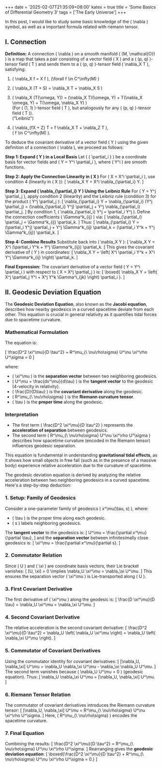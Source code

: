 +++
date = '2025-02-07T21:35:09+08:00'
katex = true
title = 'Some Basics of Differential Geometry 3'
tags = ['The Early Universe']
+++

In this post, I would like to study some basic knowledge of the \( \nabla \) symbol, as well as a important formula related with riemann tensor.

## I. Connection

**Definition:** A connection \( \nabla \) on a smooth manifold \( (M, \mathcal{O}) \) is a map that takes a pair consisting of a vector field \( X \) and a \( (p, q) \)-tensor field \( T \) and sends them to a \( (p, q) \)-tensor field \( \nabla_X T \), satisfying:

1. \( \nabla_X f = X f \), \(\forall f \in C^\infty(M) \)

2. \( \nabla_X (T + S) = \nabla_X T + \nabla_X S \)

3. \( \nabla_X (T(\omega, Y)) = (\nabla_X T)(\omega, Y) + T(\nabla_X \omega, Y) + T(\omega, \nabla_X Y) \)  
   (For \( (1, 1) \)-tensor field \( T \), but analogously for any \( (p, q) \)-tensor field \( T \)).  
   ("Leibniz")

4. \( \nabla_{fX + Z} T = f \nabla_X T + \nabla_Z T \),  
   \( f \in C^\infty(M) \).


To deduce the covariant derivative of a vector field \( Y \) using the given definition of a connection \( \nabla \), we proceed as follows:

**Step 1: Expand \( Y \) in a Local Basis**
Let \( \{ \partial_i \} \) be a coordinate basis for vector fields and \( Y = Y^i \partial_i \), where \( Y^i \) are smooth functions.

**Step 2: Apply the Connection Linearity in \( X \)**
For \( X = X^i \partial_i \), use condition 4 (linearity in \( X \)):
\[
\nabla_X Y = X^i \nabla_{\partial_i} Y.
\]

**Step 3: Expand \( \nabla_{\partial_i} Y \) Using the Leibniz Rule**
For \( Y = Y^j \partial_j \), apply condition 2 (linearity) and the Leibniz rule (condition 3) for the product \( Y^j \partial_j \):
\[
\nabla_{\partial_i} Y = \nabla_{\partial_i} (Y^j \partial_j) = (\nabla_{\partial_i} Y^j) \partial_j + Y^j \nabla_{\partial_i} \partial_j.
\]
By condition 1, \( \nabla_{\partial_i} Y^j = \partial_i Y^j \). Define the connection coefficients \( \Gamma^k_{ij} \) via:
\[
\nabla_{\partial_i} \partial_j = \Gamma^k_{ij} \partial_k.
\]
Thus:
\[
\nabla_{\partial_i} Y = (\partial_i Y^j) \partial_j + Y^j \Gamma^k_{ij} \partial_k = (\partial_i Y^k + Y^j \Gamma^k_{ij}) \partial_k.
\]

**Step 4: Combine Results**
Substitute back into \( \nabla_X Y \):
\[
\nabla_X Y = X^i (\partial_i Y^k + Y^j \Gamma^k_{ij}) \partial_k.
\]
This gives the covariant derivative of \( Y \) in coordinates:
\[
\nabla_X Y = \left( X^i \partial_i Y^k + X^i Y^j \Gamma^k_{ij} \right) \partial_k.
\]

**Final Expression:**
The covariant derivative of a vector field \( Y = Y^i \partial_i \) with respect to \( X = X^j \partial_j \) is:
\[
\boxed{ \nabla_X Y = \left( X^j \partial_j Y^i + X^j Y^k \Gamma^i_{jk} \right) \partial_i }.
\]

## II. Geodesic Deviation Equation

The **Geodesic Deviation Equation**, also known as the **Jacobi equation**, describes how nearby geodesics in a curved spacetime deviate from each other. This equation is crucial in general relativity as it quantifies tidal forces due to spacetime curvature.

### **Mathematical Formulation**
The equation is:

\[
\frac{D^2 \xi^\mu}{D \tau^2} + R^\mu_{\ \nu\rho\sigma} U^\nu \xi^\rho U^\sigma = 0
\]

where:
- \( \xi^\mu \) is the **separation vector** between two neighboring geodesics.
- \( U^\mu = \frac{dx^\mu}{d\tau} \) is the **tangent vector** to the geodesic (4-velocity in relativity).
- \( \frac{D}{D\tau} \) is the **covariant derivative** along the geodesic.
- \( R^\mu_{\ \nu\rho\sigma} \) is the **Riemann curvature tensor**.
- \( \tau \) is the **proper time** along the geodesic.

### **Interpretation**
- The first term \( \frac{D^2 \xi^\mu}{D \tau^2} \) represents the **acceleration of separation** between geodesics.
- The second term \( R^\mu_{\ \nu\rho\sigma} U^\nu \xi^\rho U^\sigma \) describes how spacetime curvature (encoded in the Riemann tensor) influences geodesic separation.

This equation is fundamental in understanding **gravitational tidal effects**, as it shows how small objects in free fall (such as in the presence of a massive body) experience relative acceleration due to the curvature of spacetime.

The geodesic deviation equation is derived by analyzing the relative acceleration between two neighboring geodesics in a curved spacetime. Here's a step-by-step deduction:

### **1. Setup: Family of Geodesics**
Consider a one-parameter family of geodesics \( x^\mu(\tau, s) \), where:
- \( \tau \) is the proper time along each geodesic.
- \( s \) labels neighboring geodesics.

The **tangent vector** to the geodesics is:
\[
U^\mu = \frac{\partial x^\mu}{\partial \tau},
\]
and the **separation vector** between infinitesimally close geodesics is:
\[
\xi^\mu = \frac{\partial x^\mu}{\partial s}.
\]

### **2. Commutator Relation**
Since \( U \) and \( \xi \) are coordinate basis vectors, their Lie bracket vanishes:
\[
[U, \xi] = 0 \implies \nabla_U \xi^\mu = \nabla_\xi U^\mu.
\]
This ensures the separation vector \( \xi^\mu \) is Lie-transported along \( U \).

### **3. First Covariant Derivative**
The first derivative of \( \xi^\mu \) along the geodesic is:
\[
\frac{D \xi^\mu}{D \tau} = \nabla_U \xi^\mu = \nabla_\xi U^\mu.
\]

### **4. Second Covariant Derivative**
The relative acceleration is the second covariant derivative:
\[
\frac{D^2 \xi^\mu}{D \tau^2} = \nabla_U \left( \nabla_U \xi^\mu \right) = \nabla_U \left( \nabla_\xi U^\mu \right).
\]

### **5. Commutator of Covariant Derivatives**
Using the commutator identity for covariant derivatives:
\[
[\nabla_U, \nabla_\xi] U^\mu = \nabla_U \nabla_\xi U^\mu - \nabla_\xi \nabla_U U^\mu.
\]
The second term vanishes because \( \nabla_U U^\mu = 0 \) (geodesic equation). Thus:
\[
\nabla_U \nabla_\xi U^\mu = [\nabla_U, \nabla_\xi] U^\mu.
\]

### **6. Riemann Tensor Relation**
The commutator of covariant derivatives introduces the Riemann curvature tensor:
\[
[\nabla_U, \nabla_\xi] U^\mu = R^\mu_{\ \nu\rho\sigma} U^\nu \xi^\rho U^\sigma.
\]
Here, \( R^\mu_{\ \nu\rho\sigma} \) encodes the spacetime curvature.

### **7. Final Equation**
Combining the results:
\[
\frac{D^2 \xi^\mu}{D \tau^2} = R^\mu_{\ \nu\rho\sigma} U^\nu \xi^\rho U^\sigma.
\]
Rearranging gives the **geodesic deviation equation**:
\[
\boxed{\frac{D^2 \xi^\mu}{D \tau^2} + R^\mu_{\ \nu\rho\sigma} U^\nu \xi^\rho U^\sigma = 0.}
\]


